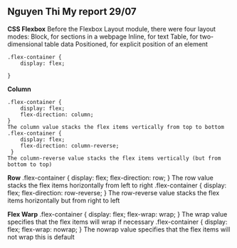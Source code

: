 ## Nguyen Thi My report 29/07
**CSS Flexbox**
    Before the Flexbox Layout module, there were four layout modes:
    Block, for sections in a webpage
    Inline, for text
    Table, for two-dimensional table data
    Positioned, for explicit position of an element

    .flex-container {
        display: flex;
    
    }

   **Column**
    
    .flex-container {
        display: flex;
        flex-direction: column;
    } 
    The column value stacks the flex items vertically from top to bottom
    .flex-container {
        display: flex;
        flex-direction: column-reverse;
     }
    The column-reverse value stacks the flex items vertically (but from bottom to top)

   **Row**
    .flex-container {
        display: flex;
        flex-direction: row;
    }
    The row value stacks the flex items horizontally from left to right
    .flex-container {
        display: flex;
        flex-direction: row-reverse;
     }
     The row-reverse value stacks the flex items horizontally but from right to left
  
  **Flex Warp**
    .flex-container {
        display: flex;
        flex-wrap: wrap;
    }
    The wrap value specifies that the flex items will wrap if necessary
    .flex-container {
        display: flex;
        flex-wrap: nowrap;
    }
    The nowrap value specifies that the flex items will not wrap this is default
  
